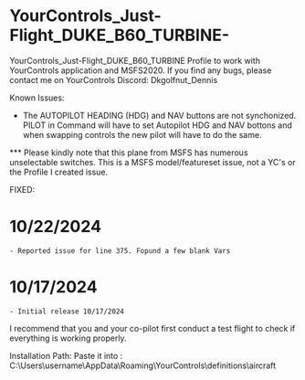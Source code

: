 # YourControls_Just-Flight_DUKE_B60_TURBINE-
YourControls_Just-Flight_DUKE_B60_TURBINE 
Profile to work with YourControls application and MSFS2020. If you find any bugs, please contact me on YourControls Discord: Dkgolfnut_Dennis

Known Issues:
- The AUTOPILOT HEADING (HDG) and NAV buttons are not synchonized. PILOT in Command will have to set Autopilot HDG and NAV bottons and when swapping controls the new pilot will have to do the same. 


*** Please kindly note that this plane from MSFS has numerous unselectable switches. This is a MSFS model/featureset issue, not a YC's or the Profile I created issue.

FIXED:
  # 10/22/2024 
    - Reported issue for line 375. Fopund a few blank Vars
  # 10/17/2024
    - Initial release 10/17/2024


I recommend that you and your co-pilot first conduct a test flight to check if everything is working properly.

Installation Path: Paste it into : C:\Users\username\AppData\Roaming\YourControls\definitions\aircraft
